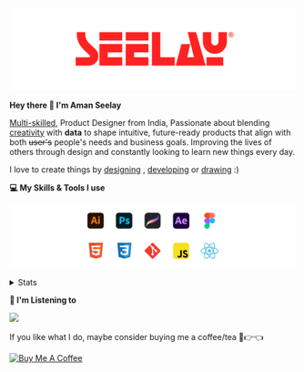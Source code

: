 [![banner](./images/seelay.svg)](https://www.seelay.in)

**Hey there 👋 I'm Aman Seelay**

[Multi-skilled](https://www.seelay.in/#skills), Product Designer from India, Passionate about blending [creativity](https://illustrations.seelay.in) with <b>data</b> to shape intuitive, future-ready products that align with both <s>user's</s> people's needs and business goals. Improving the lives of others through design and constantly looking to learn new things every day.

I love to create things by [designing](https://www.seelay.in/#work) , [developing](https://www.seelay.in/#projects) or [drawing](https://art.seelay.in) :)

**💻 My Skills & Tools I use**

[![banner](./images/skills&tools.svg)](https://www.seelay.in/about)

<details>
  <summary>Stats</summary>

---

<!--START_SECTION:waka-->
![Profile Views](http://img.shields.io/badge/Profile%20Views-3-blue)

**🐱 My GitHub Data** 

> 📦 752.5 kB Used in GitHub's Storage 
 > 
> 🏆 905 Contributions in the Year 2025
 > 
> 💼 Opted to Hire
 > 
> 📜 1 Public Repository 
 > 
> 🔑 26 Private Repository 
 > 
**I'm a Night 🦉** 

```text
🌞 Morning                439 commits         ███░░░░░░░░░░░░░░░░░░░░░░   12.82 % 
🌆 Daytime                421 commits         ███░░░░░░░░░░░░░░░░░░░░░░   12.29 % 
🌃 Evening                1027 commits        ███████░░░░░░░░░░░░░░░░░░   29.99 % 
🌙 Night                  1538 commits        ███████████░░░░░░░░░░░░░░   44.91 % 
```
📅 **I'm Most Productive on Sunday** 

```text
Monday                   382 commits         ███░░░░░░░░░░░░░░░░░░░░░░   11.15 % 
Tuesday                  550 commits         ████░░░░░░░░░░░░░░░░░░░░░   16.06 % 
Wednesday                507 commits         ████░░░░░░░░░░░░░░░░░░░░░   14.80 % 
Thursday                 460 commits         ███░░░░░░░░░░░░░░░░░░░░░░   13.43 % 
Friday                   430 commits         ███░░░░░░░░░░░░░░░░░░░░░░   12.55 % 
Saturday                 405 commits         ███░░░░░░░░░░░░░░░░░░░░░░   11.82 % 
Sunday                   691 commits         █████░░░░░░░░░░░░░░░░░░░░   20.18 % 
```


📊 **This Week I Spent My Time On** 

```text
🕑︎ Time Zone: Asia/Kolkata

💬 Programming Languages: 
Other                    35 hrs 24 mins      █████████████████░░░░░░░░   68.75 % 
Astro                    4 hrs 40 mins       ██░░░░░░░░░░░░░░░░░░░░░░░   09.07 % 
Bash                     2 hrs 25 mins       █░░░░░░░░░░░░░░░░░░░░░░░░   04.71 % 
TypeScript               2 hrs 25 mins       █░░░░░░░░░░░░░░░░░░░░░░░░   04.69 % 
MDX                      1 hr 47 mins        █░░░░░░░░░░░░░░░░░░░░░░░░   03.47 % 

🔥 Editors: 
Chrome                   27 hrs 36 mins      █████████████░░░░░░░░░░░░   53.59 % 
Cursor                   14 hrs 5 mins       ███████░░░░░░░░░░░░░░░░░░   27.36 % 
Edge                     9 hrs 48 mins       █████░░░░░░░░░░░░░░░░░░░░   19.05 % 

💻 Operating System: 
Windows                  51 hrs 30 mins      █████████████████████████   100.00 % 
```

**I Mostly Code in JavaScript** 

```text
JavaScript               17 repos            ███████████████░░░░░░░░░░   60.71 % 
HTML                     4 repos             ████░░░░░░░░░░░░░░░░░░░░░   14.29 % 
TypeScript               4 repos             ████░░░░░░░░░░░░░░░░░░░░░   14.29 % 
Java                     2 repos             ██░░░░░░░░░░░░░░░░░░░░░░░   07.14 % 
Astro                    1 repo              █░░░░░░░░░░░░░░░░░░░░░░░░   03.57 % 
```




 Last Updated on 09/06/2025 06:54:17 UTC
<!--END_SECTION:waka-->

---

 </details>

**🎵 I'm Listening to**

<object data="https://now-play.vercel.app/api/generate?uid=7a17a86e-d6b7-43b5-8d9c-1d6dae42a779" >

  <img src="https://now-play.vercel.app/api/generate?uid=7a17a86e-d6b7-43b5-8d9c-1d6dae42a779" />

</object>

If you like what I do, maybe consider buying me a coffee/tea 🥺👉👈

<a href="https://www.buymeacoffee.com/seelay" target="_blank"><img src="https://cdn.buymeacoffee.com/buttons/v2/default-red.png" alt="Buy Me A Coffee" width="150" ></a>
